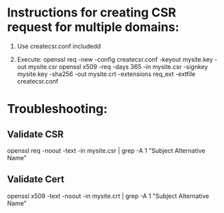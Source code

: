 # Instructions for creating CSR request for multiple domains:

1. Use createcsr.conf includedd

2. Execute:
   openssl req -new -config createcsr.conf -keyout mysite.key -out mysite.csr
   openssl x509 -req -days 365 -in mysite.csr -signkey mysite.key -sha256 -out mysite.crt -extensions req_ext -extfile createcsr.conf

# Troubleshooting:

## Validate CSR

openssl req -noout -text -in mysite.csr | grep -A 1 "Subject Alternative Name"

## Validate Cert

openssl x509 -text -noout -in mysite.crt | grep -A 1 "Subject Alternative Name"
